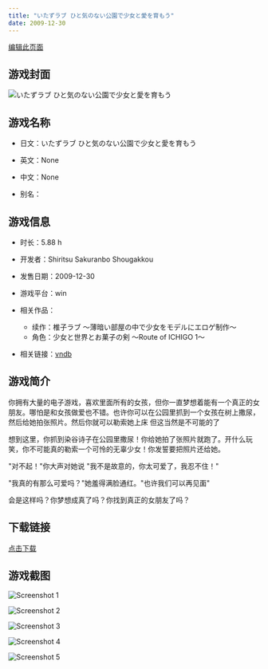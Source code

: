 ```yaml
---
title: "いたずラブ ひと気のない公園で少女と愛を育もう"
date: 2009-12-30
---
```

[编辑此页面](https://github.com/ACG-3/ADV3-source/blob/main/source/_posts/games/%E3%81%84%E3%81%9F%E3%81%9A%E3%83%A9%E3%83%96%20%E3%81%B2%E3%81%A8%E6%B0%97%E3%81%AE%E3%81%AA%E3%81%84%E5%85%AC%E5%9C%92%E3%81%A7%E5%B0%91%E5%A5%B3%E3%81%A8%E6%84%9B%E3%82%92%E8%82%B2%E3%82%82%E3%81%86.md)

## 游戏封面

![いたずラブ ひと気のない公園で少女と愛を育もう](https%3A//pan.timero.xyz/onedrive/img_lib_001/%E3%81%84%E3%81%9F%E3%81%9A%E3%83%A9%E3%83%96%20%E3%81%B2%E3%81%A8%E6%B0%97%E3%81%AE%E3%81%AA%E3%81%84%E5%85%AC%E5%9C%92%E3%81%A7%E5%B0%91%E5%A5%B3%E3%81%A8%E6%84%9B%E3%82%92%E8%82%B2%E3%82%82%E3%81%86_cover.avif)


## 游戏名称

- 日文：いたずラブ ひと気のない公園で少女と愛を育もう
- 英文：None
- 中文：None

- 别名：


## 游戏信息

- 时长：5.88 h
- 开发者：Shiritsu Sakuranbo Shougakkou
- 发售日期：2009-12-30
- 游戏平台：win
- 相关作品：
   - 续作：椎子ラブ ～薄暗い部屋の中で少女をモデルにエロゲ制作～
   - 角色：少女と世界とお菓子の剣 ～Route of ICHIGO 1～

- 相关链接：[vndb](https://vndb.org/v3204)


## 游戏简介

你拥有大量的电子游戏，喜欢里面所有的女孩，但你一直梦想着能有一个真正的女朋友。哪怕是和女孩做爱也不错。也许你可以在公园里抓到一个女孩在树上撒尿，然后给她拍张照片。然后你就可以勒索她上床 但这当然是不可能的了

想到这里，你抓到染谷诗子在公园里撒尿！你给她拍了张照片就跑了。开什么玩笑，你不可能真的勒索一个可怜的无辜少女！你发誓要把照片还给她。

"对不起！"你大声对她说 "我不是故意的，你太可爱了，我忍不住！"

"我真的有那么可爱吗？"她羞得满脸通红。"也许我们可以再见面"

会是这样吗？你梦想成真了吗？你找到真正的女朋友了吗？


## 下载链接

[点击下载](https://pan.timero.xyz/onedrive/adv_lib_001/%E3%81%84%E3%81%9F%E3%81%9A%E3%83%A9%E3%83%96%20%E3%81%B2%E3%81%A8%E6%B0%97%E3%81%AE%E3%81%AA%E3%81%84%E5%85%AC%E5%9C%92%E3%81%A7%E5%B0%91%E5%A5%B3%E3%81%A8%E6%84%9B%E3%82%92%E8%82%B2%E3%82%82%E3%81%86)


## 游戏截图


![Screenshot 1](https%3A//pan.timero.xyz/onedrive/img_lib_001/%E3%81%84%E3%81%9F%E3%81%9A%E3%83%A9%E3%83%96%20%E3%81%B2%E3%81%A8%E6%B0%97%E3%81%AE%E3%81%AA%E3%81%84%E5%85%AC%E5%9C%92%E3%81%A7%E5%B0%91%E5%A5%B3%E3%81%A8%E6%84%9B%E3%82%92%E8%82%B2%E3%82%82%E3%81%86_Screenshot_1.avif)

![Screenshot 2](https%3A//pan.timero.xyz/onedrive/img_lib_001/%E3%81%84%E3%81%9F%E3%81%9A%E3%83%A9%E3%83%96%20%E3%81%B2%E3%81%A8%E6%B0%97%E3%81%AE%E3%81%AA%E3%81%84%E5%85%AC%E5%9C%92%E3%81%A7%E5%B0%91%E5%A5%B3%E3%81%A8%E6%84%9B%E3%82%92%E8%82%B2%E3%82%82%E3%81%86_Screenshot_2.avif)

![Screenshot 3](https%3A//pan.timero.xyz/onedrive/img_lib_001/%E3%81%84%E3%81%9F%E3%81%9A%E3%83%A9%E3%83%96%20%E3%81%B2%E3%81%A8%E6%B0%97%E3%81%AE%E3%81%AA%E3%81%84%E5%85%AC%E5%9C%92%E3%81%A7%E5%B0%91%E5%A5%B3%E3%81%A8%E6%84%9B%E3%82%92%E8%82%B2%E3%82%82%E3%81%86_Screenshot_3.avif)

![Screenshot 4](https%3A//pan.timero.xyz/onedrive/img_lib_001/%E3%81%84%E3%81%9F%E3%81%9A%E3%83%A9%E3%83%96%20%E3%81%B2%E3%81%A8%E6%B0%97%E3%81%AE%E3%81%AA%E3%81%84%E5%85%AC%E5%9C%92%E3%81%A7%E5%B0%91%E5%A5%B3%E3%81%A8%E6%84%9B%E3%82%92%E8%82%B2%E3%82%82%E3%81%86_Screenshot_4.avif)

![Screenshot 5](https%3A//pan.timero.xyz/onedrive/img_lib_001/%E3%81%84%E3%81%9F%E3%81%9A%E3%83%A9%E3%83%96%20%E3%81%B2%E3%81%A8%E6%B0%97%E3%81%AE%E3%81%AA%E3%81%84%E5%85%AC%E5%9C%92%E3%81%A7%E5%B0%91%E5%A5%B3%E3%81%A8%E6%84%9B%E3%82%92%E8%82%B2%E3%82%82%E3%81%86_Screenshot_5.avif)

